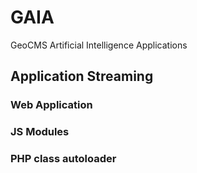 # GAIA

GeoCMS Artificial Intelligence Applications

## Application Streaming

### Web Application

### JS Modules

### PHP class autoloader



